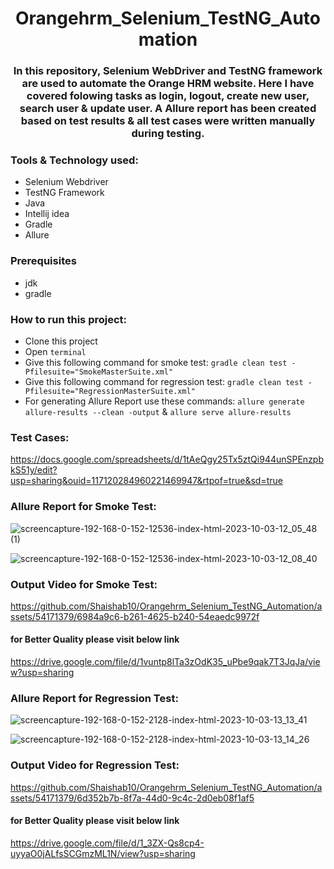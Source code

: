 # <div align=center> Orangehrm_Selenium_TestNG_Automation </div>

### <div align=center> In this repository, Selenium WebDriver and TestNG framework are used to automate the Orange HRM website. Here I have covered folowing tasks as login, logout, create new user, search user & update user. A Allure report has been created based on test results & all test cases were written manually during testing.

### Tools & Technology used:
- Selenium Webdriver
- TestNG Framework
- Java
- Intellij idea
- Gradle
- Allure


### Prerequisites
- jdk
- gradle


### How to run this project:
- Clone this project
- Open ```terminal```
- Give this following command for smoke test: ```gradle clean test -Pfilesuite="SmokeMasterSuite.xml"```
- Give this following command for regression test: ```gradle clean test -Pfilesuite="RegressionMasterSuite.xml"```  
- For generating Allure Report use these commands: ```allure generate allure-results --clean -output``` & ```allure serve allure-results```

### Test Cases:
https://docs.google.com/spreadsheets/d/1tAeQgy25Tx5ztQi944unSPEnzpbkS51y/edit?usp=sharing&ouid=117120284960221469947&rtpof=true&sd=true

### Allure Report for Smoke Test:

![screencapture-192-168-0-152-12536-index-html-2023-10-03-12_05_48 (1)](https://github.com/Shaishab10/Orangehrm_Selenium_TestNG_Automation/assets/54171379/3ddeb329-31fa-4e92-89d6-b5132c065fcc)

![screencapture-192-168-0-152-12536-index-html-2023-10-03-12_08_40](https://github.com/Shaishab10/Orangehrm_Selenium_TestNG_Automation/assets/54171379/6812a5e0-7b22-4262-8868-383be78b3d52)

### Output Video for Smoke Test:

https://github.com/Shaishab10/Orangehrm_Selenium_TestNG_Automation/assets/54171379/6984a9c6-b261-4625-b240-54eaedc9972f

#### for Better Quality please visit below link
https://drive.google.com/file/d/1vuntp8lTa3zOdK35_uPbe9qak7T3JqJa/view?usp=sharing


### Allure Report for Regression Test:
![screencapture-192-168-0-152-2128-index-html-2023-10-03-13_13_41](https://github.com/Shaishab10/Orangehrm_Selenium_TestNG_Automation/assets/54171379/abf59e73-f95b-498a-b70a-791d4f0dddef)

![screencapture-192-168-0-152-2128-index-html-2023-10-03-13_14_26](https://github.com/Shaishab10/Orangehrm_Selenium_TestNG_Automation/assets/54171379/a48dca77-0cf4-466c-9780-4656258eeadc)

### Output Video for Regression Test:

https://github.com/Shaishab10/Orangehrm_Selenium_TestNG_Automation/assets/54171379/6d352b7b-8f7a-44d0-9c4c-2d0eb08f1af5

#### for Better Quality please visit below link
https://drive.google.com/file/d/1_3ZX-Qs8cp4-uyyaO0jALfsSCGmzML1N/view?usp=sharing
